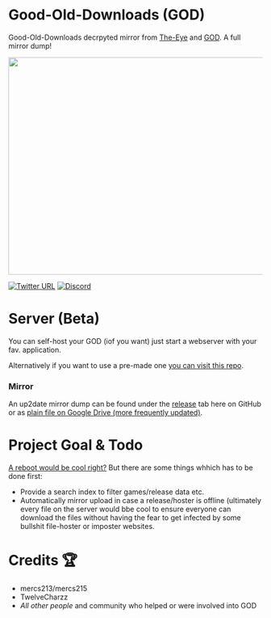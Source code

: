 # Good-Old-Downloads (GOD)
Good-Old-Downloads decrpyted mirror from [The-Eye](https://cgs.the-eye.eu/) and [GOD](https://github.com/Good-Old-Downloads?tab=repositories). A full mirror dump!

<p align="center">
  <img width="780" height="430" src="https://raw.githubusercontent.com/CHEF-KOCH/GOD/master/GOD.jpg">
</p>

[![Twitter URL](https://img.shields.io/twitter/url/https/twitter.com/fold_left.svg?style=social&label=Follow%20%40CHEF-KOCH)](https://twitter.com/FZeven)
[![Discord](https://img.shields.io/discord/418256415874875402.svg?colorA=7289da&colorB=99aab5&label=Discord&logo=discord&maxAge=60)](https://discord.me/CHEF-KOCH)

# Server (Beta)

You can self-host your GOD (iof you want) just start a webserver with your fav. application. 

Alternatively if you want to use a pre-made one  [you can visit this repo](https://festive-jones-b87f33.netlify.com/).


### Mirror

An up2date mirror dump can be found under the [release](https://github.com/CHEF-KOCH/GOD/releases) tab here on GitHub or as [plain file on Google Drive (more frequently updated)](https://drive.google.com/drive/folders/1BUaOav4t84TQIGSqBaWblFnHcb3Y2zW5?usp=sharing).

# Project Goal & Todo

[A reboot would be cool right?](https://old.reddit.com/r/Piracy/comments/a3d9h0/would_you_pay_2_dollars_a_month_for_a/) But there are some things whhich has to be done first:

* Provide a search index to filter games/release data etc. 
* Automatically mirror upload in case a release/hoster is offline (ultimately every file on the server would bbe cool to ensure everyone can download the files without having the fear to get infected by some bullshit file-hoster or imposter websites.

# Credits :trophy: 

* mercs213/mercs215
* TwelveCharzz
* _All other people_ and community who helped or were involved into GOD 
